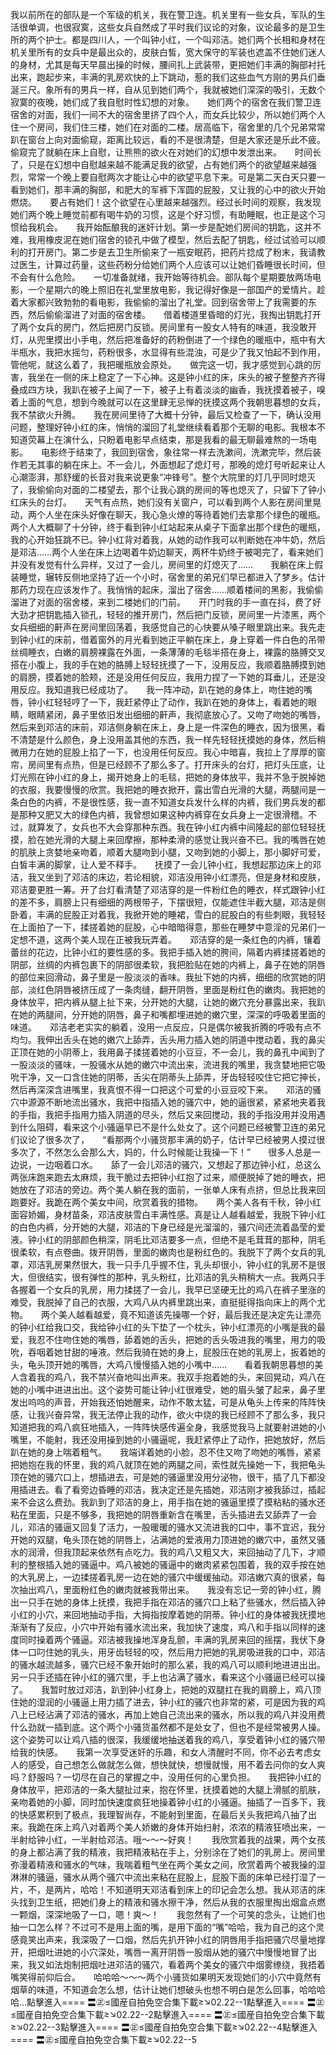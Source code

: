 我以前所在的部队是一个军级的机关，我在警卫连。机关里有一些女兵，军队的生活很单调，也很寂寞，这些女兵自然成了平时我们议论的对象，议论最多的是卫生所的两个护士。都是四川人，一个叫钟小红，一个叫邓洁。她们两个长相和身材在机关里所有的女兵中是最出众的，皮肤白皙，宽大保守的军装也遮盖不住她们迷人的身材，尤其是每天早晨出操的时候，腰间扎上武装带，更把她们丰满的胸部衬托出来，跑起步来，丰满的乳房欢快的上下跳动，惹的我们这些血气方刚的男兵们垂涎三尺。象所有的男兵一样，自从见到她们两个，我就被她们深深的吸引，无数个寂寞的夜晚，她们成了我自慰时性幻想的对象。　　她们两个的宿舍在我们警卫连宿舍的对面，我们一间不大的宿舍里挤了四个人，而女兵比较少，所以她们两个人住一个房间，我们住三楼，她们在对面的二楼。居高临下，宿舍里的几个兄弟常常趴在窗台上向对面偷窥，距离比较远，看的不是很清楚，但是大家还是乐此不疲。偷窥完了就躺在床上自慰，让熊熊的欲火在对她们的幻想中发泄出来。　　时间长了，只是在幻想中自慰越来越不能满足我的欲望，占有她们两个的欲望越来越强烈，常常一个晚上要自慰两次才能让心中的欲望平息下来。可是第二天白天只要一看到她们，那丰满的胸部，和肥大的军裤下浑圆的屁股，又让我的心中的欲火开始燃烧。　　要占有她们！这个欲望在心里越来越强烈。经过长时间的观察，我发现她们两个晚上睡觉前都有喝牛奶的习惯，这是个好习惯，有助睡眠，也正是这个习惯给我机会。　　我开始酝酿我的迷奸计划。第一步是配她们房间的钥匙，这并不难，我用橡皮泥在她们宿舍的锁孔中做了模型，然后去配了钥匙，经过试验可以顺利的打开房门。第二步是去卫生所偷来了一瓶安眠药，把药片捻成了粉末，我请教过医生，计算过药量，这些药粉分给她们两个人应该可以让她们昏睡很长时间，但不会有什么危险。　　一切准备就绪，我开始等待机会。部队每个星期要放两场电影，一个星期六的晚上照旧在礼堂里放电影，我记得好像是一部国产的爱情片。趁着大家都兴致勃勃的看电影，我偷偷的溜出了礼堂。回到宿舍带上了我需要的东西，然后偷偷溜进了对面的宿舍楼。　　借着楼道里昏暗的灯光，我掏出钥匙打开了两个女兵的房门，然后把房门反锁。房间里有一股女人特有的味道，我没敢开灯，从兜里摸出小手电，然后把准备好的药粉倒进了一个绿色的暖瓶中，瓶中有大半瓶水，我把水摇匀，药粉很多，水显得有些混浊，可是少了我又怕起不到作用，管他呢，就这么着了，我把暖瓶放会原处。　　做完这一切，我才感觉到心跳的厉害，我坐在一侧的床上稳定了一下心神。这是钟小红的床，床头的被子整整齐齐得叠成四方块，我趴在被子上闻了一下，被子上有着淡淡的幽香，我抚摸着被子，嗅着上面的气息，想到今晚就可以在这里肆无忌惮的抚摸这两个我朝思暮想的女兵，我不禁欲火升腾。　　我在房间里待了大概十分钟，最后又检查了一下，确认没用问题，整理好钟小红的床，悄悄的溜回了礼堂继续看着那个无聊的电影。我根本不知道荧幕上在演什么，只盼着电影早点结束，那是我看的最无聊最难熬的一场电影。　　电影终于结束了，我回到宿舍，象往常一样去洗漱间，洗漱完毕，然后装作若无其事的躺在床上。不一会儿，外面想起了熄灯号，那晚的熄灯号听起来让人心潮澎湃，那舒缓的长音对我来说更象“冲锋号”。整个大院里的灯几乎同时熄灭了，我偷偷向对面的二楼望去，那个让我心跳的房间的等也熄灭了，只留下了钟小红床头的台灯。　　天气有点热，她们没有关窗户，可以看到两个人影在房间里晃动，两个人坐在床头好像在聊天，我心急火燎的等待着她们去拿那个绿色的暖瓶。两个人大概聊了十分钟，终于看到钟小红站起来从桌子下面拿出那个绿色的暖瓶，我的心开始狂跳不已。钟小红背对着我，从她的动作我可以判断她在冲牛奶，然后是邓洁……两个人坐在床上边喝着牛奶边聊天，两杯牛奶终于被喝完了，看来她们并没有发觉有什么异样，又过了一会儿，房间里的灯熄灭了……　　我躺在床上假装睡觉，辗转反侧地坚持了近一个小时，宿舍里的弟兄们早已都进入了梦乡。估计那药力现在应该发作了。我悄悄的起床，溜出了宿舍……顺着楼间的黑影，我偷偷溜进了对面的宿舍楼，来到二楼她们的门前。　　开门时我的手一直在抖，费了好大劲才把钥匙插入锁孔，轻轻的推开房门，然后把门反锁，房间里一片漆黑，两个女兵细细的鼾声在房间里回荡着，我感觉自己的心快要从嗓子眼里跳出来。我先走到钟小红的床前，借着窗外的月光看到她正平躺在床上，身上穿着一件白色的吊带丝绸睡衣，白嫩的肩膀裸露在外面，一条薄薄的毛毯半搭在身上，裸露的胳膊交叉搭在小腹上，我的手在她的胳膊上轻轻抚摸了一下，没用反应，我顺着胳膊摸到她的肩膀，摸着她的脸颊，还是没用任何反应，我用力捏了一下她的耳垂儿，还是没用反应。我知道我已经成功了。　　我一阵冲动，趴在她的身体上，吻住她的嘴唇，钟小红轻轻哼了一下，我赶紧停止了动作，我趴在她的身体上，看着她的眼睛，眼睛紧闭，鼻子里依旧发出细细的鼾声，我彻底放心了。又吻了吻她的嘴唇，然后来到邓洁的床前，邓洁侧身躺在床上，身上是一件深色的睡衣，因为很黑，看不清楚是什么颜色，身上没用盖其他的东西，我一样先轻轻抚摸她的身体，然后稍微用力在她的屁股上掐了一下，也没用任何反应。我心中暗喜，我拉上了厚厚的窗帘，房间里有点热，但是已经顾不了那么多了。打开床头的台灯，把灯头压底，让灯光照在钟小红的身上，揭开她身上的毛毯，把她的身体放平，我并不急于脱掉她的衣服，我要慢慢的欣赏。我把她的睡衣掀开，露出雪白光滑的大腿，两腿间是一条白色的内裤，不是很性感，我一直不知道女兵发什么样的内裤，我们男兵发的都是那种又肥又大的绿色内裤，我曾想如果这种内裤穿在女兵身上一定很滑稽。不过，就算发了，女兵也不大会穿那种东西。我在钟小红内裤中间隆起的部位轻轻抚摸，脸在她光滑的大腿上来回摩擦，那种柔滑的感觉让我兴奋不已。我的嘴唇在她的肌肤上贪婪地亲吻着，顺着大腿吻到小腿，又吻到她的小脚上，那小脚好可爱，白皙丰满的脚掌，让人爱不释手。　　抚摸了一会儿钟小红，我想起那边床上的邓洁，我又坐到了邓洁的床边，若论相貌，邓洁没用钟小红漂亮，但是身材和皮肤，邓洁要更胜一筹。开了台灯看清楚了邓洁穿的是一件粉红色的睡衣，样式跟钟小红的差不多，肩膀上只有细细的两根带子，下摆很短，仅能遮住半截大腿，邓洁是侧卧着，丰满的屁股正对着我，我掀开她的睡裙，雪白的屁股白的有些刺眼，我轻轻在上面拍了一下，揉搓着她的屁股，心中暗暗得意，那些在睡梦中意淫的兄弟们一定想不道，这两个美人现在正被我玩弄着。　　邓洁穿的是一条红色的内裤，镶着蕾丝的花边，比钟小红的要性感的多。我把手插入她的胯间，隔着内裤揉搓着她的阴部，丝绸的内裤包裹下的阴部很柔软，我把脸贴在她的内裤上，鼻子在她的阴唇的部位来回滑动，鼻子里是一股淡淡的香味。我扯下她的内裤，细细的欣赏她的阴部，淡红色阴唇被挤压成了一条肉缝，翻开阴唇，里面是粉红色的嫩肉。我把她的身体放平，把内裤从腿上扯下来，分开她的大腿，让她的嫩穴充分暴露出来，我趴在她的两腿间，分开她的阴唇，鼻子和嘴都埋进她的嫩穴里，深深的呼吸着里面的味道。　　邓洁老老实实的躺着，没用一点反应，只是偶尔被我折腾的呼吸有点不均匀。我伸出舌头在她的嫩穴上舔弄，舌头用力插入她的阴道中搅动着，我的鼻尖正顶在她的小阴蒂上，我用鼻子揉搓着她的小豆豆，不一会儿，我的鼻孔中闻到了一股淡淡的骚味，一股骚水从她的嫩穴中流出来，流进我的嘴里，我贪婪地把它吸吮干净，又一口含住她的阴蒂，舌尖在阴蒂头上舔弄，牙齿轻轻咬住它把它抻长，然后再深深含进嘴里，我真恨不得一口把这个可爱的小豆豆咬下来。　　邓洁的骚穴中源源不断地流出骚水，我把中指插入她的骚穴中，她的逼很紧，紧紧地夹着我的手指，我把手指用力插入阴道的尽头，然后又来回搅动，我的手指没用并没用遇到什么阻碍，看来这个小骚逼早已不是什么处女了。这个问题已经被警卫连的弟兄们议论了很多次了，　　“看那两个小骚货那丰满的奶子，估计早已经被男人摸过很多次了，不然怎么会那么大，妈的，什么时候能让我操一下！”　　很多人总是一边说，一边咽着口水。　　舔了一会儿邓洁的骚穴，又想起了那边钟小红，总这么两张床跑来跑去太麻烦，我干脆过去把钟小红抱了过来，顺便脱掉了她的睡衣，把她放在了邓洁的旁边。两个美人躺在我的面前，一张单人床有点挤，但总比我来回跑要好。我跪在两个美女中间，欣赏着我的猎物。　　两个美人各有千秋，钟小红面容娇媚，身材苗条，邓洁皮肤雪白丰满性感。真是让人越看越爱，我脱下钟小红的白色内裤，分开她的大腿，邓洁的下身已经是光溜溜的，骚穴间还流着晶莹的爱液。钟小红的阴部颜色稍深，阴毛比邓洁要多一点，但绝不是毛茸茸的那种，阴毛很柔软，有点卷曲。拨开阴唇，里面的嫩肉也是粉红色的。我脱下了两个女兵的乳罩，邓洁乳房果然很大，我一只手几乎握不住，乳头却很小，钟小红的乳房不是很大，但很结实，很有弹性的那种，乳头粉红，比邓洁的乳头稍稍大一点。我两只手各握着一个女兵的乳房，用力揉搓了一会儿，我早已坚硬无比的鸡八在裤子里涨的难受，我脱掉了自己的衣服，大鸡八从内裤里跳出来，直挺挺得指向床上的两个尤物。　　两个美人越看越爱，竟不知道该先操哪一个好，最后我还是决定先让漂亮的钟小红给我口交，我给钟小红的头下垫了一个枕头，钟小红漂亮的小嘴是我的最爱，我忍不住吻住她的嘴唇，舔着她的舌头，把她的舌头吸进我的嘴里，用力的吸吮，吞咽着她甘甜的唾液。然后我骑在她的身上，屁股压在她的乳房上，扳着她的头，龟头顶开她的嘴唇，大鸡八慢慢插入她的小嘴中……　　看着我朝思暮想的美人含着我的鸡八，我不禁兴奋地叫出声来。我双手抱着她的头，来回晃动，鸡八在她的小嘴中进进出出。这个姿势可能让钟小红很难受，她的眉头皱了起来，鼻子里发出呜呜的声音，开始我还怕她醒来，动作不敢太猛，可是从龟头上传来的阵阵快感，让我兴奋异常，我无法停止我的动作，欲火中烧的我已经顾不了那么多，我只知道把我的鸡八疯狂地插入，一阵阵快感传遍全身，我感觉我马上就要射进她的小嘴里，不能射，我还没用操到她的小骚逼呢，我赶紧停止了动作，把她放好，然后趴在她的身上喘着粗气。　　我端详着她的小脸，忍不住又吻了吻她的嘴唇，紧紧把她抱在我的怀里，我的鸡八就顶在她的两腿之间，索性就先操她一下，我把龟头顶在她的骚穴口上，想插进去，可是她的骚逼里没用分泌物，很干，插了几下都没用插进去。看了看旁边昏睡的邓洁，我决定还是先插她，邓洁刚才被我舔过，插起来不会这么费劲。我趴到了邓洁的身上，用手指在她的骚逼里摸了摸粘粘的骚水还粘在里面，只是不够多，我把她的阴唇重新含在嘴里，舌头插进去又舔弄了一会儿，邓洁的骚逼又回复了活力，一股暖暖的骚水又流进我的口中，事不宜迟，我分开她的双腿，龟头顶在她的阴唇上，沾满她的爱液用力顶进她的嫩穴中，虽然又骚水的润滑，但我顶起来依然有点吃力。我的鸡八又粗又大，来回抽动了几下，才顺利的整根插入她的骚逼中。鸡八被她的骚逼中的嫩肉紧紧包围着，我的双手按在她的大乳房上，一边揉搓着乳房一边在她的骚穴中缓缓抽动。邓洁嫩穴真的很紧，每次抽出鸡八，里面粉红色的嫩肉就被我带出来。　　我没有忘记一旁的钟小红，腾出一只手在她的身体上抚摸，我把手指在邓洁的骚穴口上粘了些骚水，然后插入钟小红的小穴，来回地抽动手指，大拇指按摩着她的阴蒂。钟小红的身体被我抚摸地渐渐有了反应，小穴中开始有骚水流出来，我加快了速度，鸡八和手指以同样的速度同时操着两个骚逼。邓洁被我操地浑身乱颤，丰满的乳房来回的摇摆，我伏下身体一口叼住她的乳头，用牙齿轻轻的咬，然后用力把她的乳房吸进我的口中，邓洁的骚水越流越多，骚穴已经不象开始时的那么紧，我的鸡八可以顺利地进进出出。另一只手还插在钟小红的骚穴里，手上也沾满了骚水，看来这个小骚逼已经可以操了。　　我暂时放过邓洁，趴到钟小红身上，把她的双腿扛在我的肩膀上，鸡八顶住她的湿润的小骚逼上用力插了进去，钟小红的骚穴也非常的紧，可是因为我的鸡八上已经沾满了邓洁的骚水，再加上她自己流出来的骚水，所以我的鸡八并没用费什么劲就一插到底。这个两个小骚货虽然都不是处女了，但也不是经常被男人操。这个姿势可以让鸡八插的很深，我缓缓地抽送着我的鸡八，享受着钟小红的骚穴带给我的快感。　　我第一次享受迷奸的乐趣，和女人清醒时不同，你不必去考虑女人的感受，自己想怎么做就怎么做，想快就快，想慢就慢，用不着去问你的女人爽吗？舒服吗？一切尽在自己的掌握之中，没用任何的心里负担。　　我把钟小红的身体放平，把邓洁的一条大腿扯过来，抱在怀里，抚摸着她的大腿上滑腻的肌肤，亲吻着她的小脚，同时加快速度疯狂地操着钟小红的小骚逼。抽插了一百多下，我的快感累积到了极点，我理智尚存，不能射到里面，在最后关头我把鸡八抽了出来。我跪在床上鸡八对着两个美人娇嫩的身体开始扫射，浓浓的精液狂喷出来，一半射给钟小红，一半射给邓洁。哦～～～好爽！　　我欣赏着我的战果，两个女孩的身上都沾满了我的精液，我把精液粘在手上，分别涂在了她们的乳房上。房间里弥漫着精液和骚水的气味，我喘着粗气坐在两个美女之间，欣赏着两个被我操的湿淋淋的骚逼，骚水从两个骚穴中流出来粘在屁股上，屁股下面的床单已经打湿了一片，不，是两片，哈哈！不知道明天邓洁看到床上的印记会怎么想。我从邓洁的床头找到卫生纸，把她们身上的精液和骚水擦干净，然后从我的衣服里掏出烟盒点燃一颗烟，深深地吸了一口，嗯！爽～！　　我忽然有了一个可笑的念头，让她们也抽一口怎么样？不过可不是用上面的嘴，是用下面的“嘴”哈哈，我为自己的这个灵感竟笑出声来，我深吸了一口烟，然后先扒开钟小红的阴唇用手指把骚穴尽量地撑开，把烟吐进她的小穴深处，嘴唇一离开阴唇一股烟从她的骚穴中慢慢地冒了出来，我又如法炮制把烟吐进邓洁的骚穴，看着两个美女的骚穴中烟雾缭绕，我捂着嘴笑得前仰后合。　　哈哈哈～～～两个小骚货如果明天发现她们的小穴中竟然有烟草的味道，不知道会怎么想，估计让她们想破头也想不明白是怎么回事，哈哈哈哈…點擊進入==== 〓㊣≤國産自拍免空合集下載≥↘02.22--1點擊進入==== 〓㊣≤國産自拍免空合集下載≥↘02.22--2點擊進入==== 〓㊣≤國産自拍免空合集下載≥↘02.22--3點擊進入==== 〓㊣≤國産自拍免空合集下載≥↘02.22--4點擊進入==== 〓㊣≤國産自拍免空合集下載≥↘02.22--5